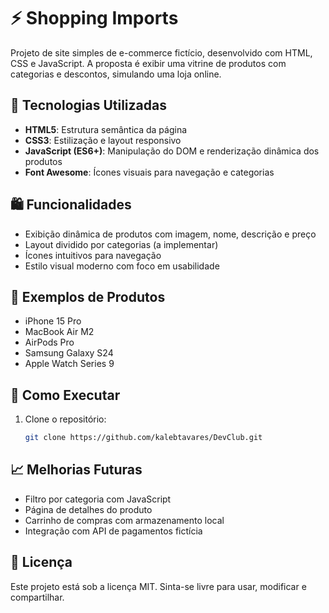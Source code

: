 # ⚡ Shopping Imports

Projeto de site simples de e-commerce fictício, desenvolvido com HTML, CSS e JavaScript. A proposta é exibir uma vitrine de produtos com categorias e descontos, simulando uma loja online.

## 🧰 Tecnologias Utilizadas

- **HTML5**: Estrutura semântica da página
- **CSS3**: Estilização e layout responsivo
- **JavaScript (ES6+)**: Manipulação do DOM e renderização dinâmica dos produtos
- **Font Awesome**: Ícones visuais para navegação e categorias


## 🛍️ Funcionalidades

- Exibição dinâmica de produtos com imagem, nome, descrição e preço
- Layout dividido por categorias (a implementar)
- Ícones intuitivos para navegação
- Estilo visual moderno com foco em usabilidade

## 📸 Exemplos de Produtos

- iPhone 15 Pro
- MacBook Air M2
- AirPods Pro
- Samsung Galaxy S24
- Apple Watch Series 9

## 🚀 Como Executar

1. Clone o repositório:
   ```bash
   git clone https://github.com/kalebtavares/DevClub.git

## 📈 Melhorias Futuras

- Filtro por categoria com JavaScript
- Página de detalhes do produto
- Carrinho de compras com armazenamento local
- Integração com API de pagamentos fictícia

## 📄 Licença

Este projeto está sob a licença MIT. Sinta-se livre para usar, modificar e compartilhar.
